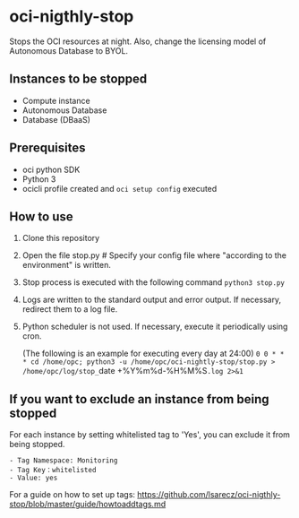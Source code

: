 # oci-nigthly-stop

Stops the OCI resources at night.
Also, change the licensing model of Autonomous Database to BYOL.


## Instances to be stopped

- Compute instance
- Autonomous Database
- Database (DBaaS)


## Prerequisites
- oci python SDK
- Python 3
- ocicli profile created and `oci setup config` executed


## How to use

1. Clone this repository

2. Open the file stop.py # Specify your config file where "according to the environment" is written.

3. Stop process is executed with the following command
    `python3 stop.py`
    
4. Logs are written to the standard output and error output. If necessary, redirect them to a log file.

5. Python scheduler is not used. If necessary, execute it periodically using cron.

    (The following is an example for executing every day at 24:00)
    `0 0 * * * cd /home/opc; python3 -u /home/opc/oci-nightly-stop/stop.py > /home/opc/log/stop_`date +\%Y\%m\%d-\%H\%M\%S`.log 2>&1`


## If you want to exclude an instance from being stopped

For each instance by setting whitelisted tag to 'Yes', you can exclude it from being stopped.

    - Tag Namespace: Monitoring
    - Tag Key：whitelisted
    - Value: yes
    
For a guide on how to set up tags: https://github.com/lsarecz/oci-nigthly-stop/blob/master/guide/howtoaddtags.md
